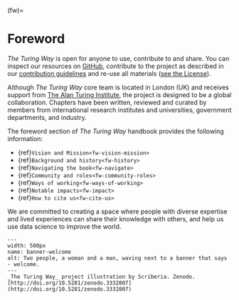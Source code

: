 (fw)=
# Foreword

_The Turing Way_ is open for anyone to use, contribute to and share. 
You can inspect our resources on [GitHub](https://github.com/alan-turing-institute/the-turing-way), contribute to the project as described in our [contribution guidelines](https://github.com/alan-turing-institute/the-turing-way/blob/main/CONTRIBUTING.md) and re-use all materials ([see the License](https://github.com/alan-turing-institute/the-turing-way/blob/main/LICENSE.md)).

Although _The Turing Way_ core team is located in London (UK) and receives support from [The Alan Turing Institute](https://www.turing.ac.uk/), the project is designed to be a global collaboration.
Chapters have been written, reviewed and curated by members from international research institutes and universities, government departments, and industry.

The foreword section of _The Turing Way_ handbook provides the following information:

- {ref}`Vision and Mission<fw-vision-mission>` 
- {ref}`Background and history<fw-history>`
- {ref}`Navigating the book<fw-navigate>`
- {ref}`Community and roles<fw-community-roles>`
- {ref}`Ways of working<fw-ways-of-working>`
- {ref}`Notable impacts<fw-impact>`
- {ref}`How to cite us<fw-cite-us>`

We are committed to creating a space where people with diverse expertise and lived experiences can share their knowledge with others, and help us use data science to improve the world.

```{figure} ../figures/banner-welcome.jpg
---
width: 500px
name: banner-welcome
alt: Two people, a woman and a man, waving next to a banner that says - welcome.
---
_The Turing Way_ project illustration by Scriberia. Zenodo. [http://doi.org/10.5281/zenodo.3332807](http://doi.org/10.5281/zenodo.3332807)
```
